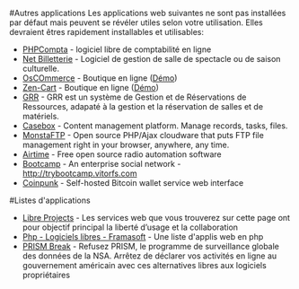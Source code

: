 #Autres applications
Les applications web suivantes ne sont pas installées par défaut mais peuvent se révéler utiles selon votre utilisation. Elles devraient êtres rapidement installables et utilisables:

 * [PHPCompta](http://www.phpcompta.be/) - logiciel libre de comptabilité en ligne
 * [Net Billetterie](http://net-billetterie.tuxfamily.org/) - Logiciel de gestion de salle de spectacle ou de saison culturelle.
 * [OsCOmmerce](http://oscommerce.com/) - Boutique en ligne ([Démo](http://demo.oscommerce.com/))
 * [Zen-Cart](http://www.zencart-france.com/) - Boutique en ligne ([Démo](http://demo.zen-cart.cn/))
 * [GRR](http://grr.mutualibre.org/) - GRR est un système de Gestion et de Réservations de Ressources, adapaté à la gestion et la réservation de salles et de matériels.
 * [Casebox](http://www.casebox.org/) - Content management platform. Manage records, tasks, files.
 * [MonstaFTP](http://www.monstaftp.com/) - Open source PHP/Ajax cloudware that puts FTP file management right in your browser, anywhere, any time. 
 * [Airtime](http://www.sourcefabric.org/en/airtime/) - Free open source radio automation software
 * [Bootcamp](https://github.com/vitorfs/bootcamp) - An enterprise social network - http://trybootcamp.vitorfs.com
 * [Coinpunk](https://github.com/kyledrake/coinpunk) - Self-hosted Bitcoin wallet service web interface

 
 
#Listes d'applications
 * [Libre Projects](http://libreprojects.net/) - Les services web que vous trouverez sur cette page ont pour objectif principal la liberté d’usage et la collaboration
 * [Php - Logiciels libres - Framasoft](http://www.framasoft.net/mot57.html) - Une liste d'applis web en php
 * [PRISM Break](https://prism-break.org/#fr) - Refusez PRISM, le programme de surveillance globale des données de la NSA. Arrêtez de déclarer vos activités en ligne au gouvernement américain avec ces alternatives libres aux logiciels propriétaires
